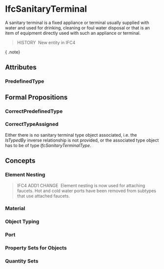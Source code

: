 # IfcSanitaryTerminal

A sanitary terminal is a fixed appliance or terminal usually supplied with water and used for drinking, cleaning or foul water disposal or that is an item of equipment directly used with such an appliance or terminal.

> HISTORY&nbsp; New entity in IFC4

{ .note}
>

## Attributes

### PredefinedType


## Formal Propositions

### CorrectPredefinedType


### CorrectTypeAssigned
Either there is no sanitary terminal type object associated, i.e. the _IsTypedBy_ inverse relationship is not provided, or the associated type object has to be of type _IfcSanitaryTerminalType_.

## Concepts

### Element Nesting


> IFC4 ADD1 CHANGE  Element nesting is now used for attaching faucets. Hot and cold water ports have been removed from subtypes that use attached faucets.


### Material


### Object Typing


### Port


### Property Sets for Objects


### Quantity Sets



